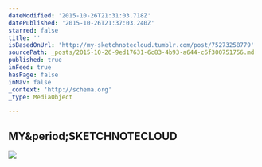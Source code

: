 ```yaml
---
dateModified: '2015-10-26T21:31:03.718Z'
datePublished: '2015-10-26T21:37:03.240Z'
starred: false
title: ''
isBasedOnUrl: 'http://my-sketchnotecloud.tumblr.com/post/75273258779'
sourcePath: _posts/2015-10-26-9ed17631-6c83-4b93-a644-c6f300751756.md
published: true
inFeed: true
hasPage: false
inNav: false
_context: 'http://schema.org'
_type: MediaObject

---
```

<article style=""><h1>MY&amp;period;SKETCHNOTECLOUD</h1><p></p><img src="http://36.media.tumblr.com/92dc9c2c9eefc95a3ac262993204dbf7/tumblr_n0bxixd09f1rpz8n2o1_1280.jpg" /></article>